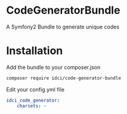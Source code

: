 # CodeGeneratorBundle
A Symfony2 Bundle to generate unique codes

Installation
============

Add the bundle to your composer.json

```sh
composer require idci/code-generator-bundle
```

Edit your config.yml file

```yml
idci_code_generator:
    charsets: ~
```
